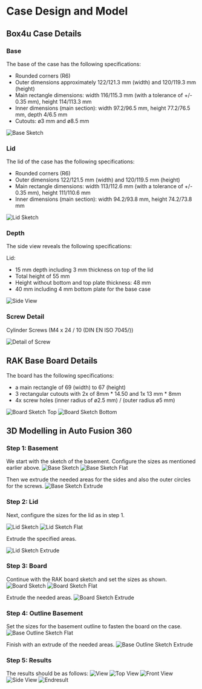 # Case Design and Model

## Box4u Case Details

### Base

The base of the case has the following specifications:
- Rounded corners (R6)
- Outer dimensions approximately 122/121.3 mm (width) and 120/119.3 mm (height)
- Main rectangle dimensions: width 116/115.3 mm (with a tolerance of +/- 0.35 mm), height 114/113.3 mm
- Inner dimensions (main section): width 97.2/96.5 mm, height 77.2/76.5 mm, depth 4/6.5 mm
- Cutouts: ø3 mm and ø8.5 mm

![Base Sketch](./case_box4u/base.png)

### Lid

The lid of the case has the following specifications:
- Rounded corners (R6)
- Outer dimensions 122/121.5 mm (width) and 120/119.5 mm (height)
- Main rectangle dimensions: width 113/112.6 mm (with a tolerance of +/- 0.35 mm), height 111/110.6 mm
- Inner dimensions (main section): width 94.2/93.8 mm, height 74.2/73.8 mm

![Lid Sketch](./case_box4u/lid.png)

### Depth

The side view reveals the following specifications:

Lid:
- 15 mm depth including 3 mm thickness on top of the lid
- Total height of 55 mm
- Height without bottom and top plate thickness: 48 mm
- 40 mm including 4 mm bottom plate for the base case

![Side View](./case_box4u/side.png)

### Screw Detail

Cylinder Screws (M4 x 24 / 10 (DIN EN ISO 7045/))

![Detail of Screw](./case_box4u/screw.png)

## RAK Base Board Details

The board has the following specifications:
- a main rectangle of 69 (width) to 67 (height)
- 3 rectangular cutouts with 2x of 8mm * 14.50 and 1x 13 mm * 8mm
- 4x screw holes (inner radius of ø2.5 mm) / (outer radius ø5 mm)

![Board Sketch Top](./pcb_board/top.png)
![Board Sketch Bottom](./pcb_board/bottom.png)

## 3D Modelling in Auto Fusion 360

### Step 1: Basement

We start with the sketch of the basement.
Configure the sizes as mentioned earlier above.
![Base Sketch](./case/base_sketch.png)
![Base Sketch Flat](./case/base_sketch_flat.png)

Then we extrude the needed areas for the sides and also the outer circles for the screws.
![Base Sketch Extrude](./case/base_sketch_extrude.png)

### Step 2: Lid

Next, configure the sizes for the lid as in step 1.

![Lid Sketch](./case/lid_sketch.png)
![Lid Sketch Flat](./case/lid_sketch_flat.png)

Extrude the specified areas.

![Lid Sketch Extrude](./case/lid_sketch_extrude.png)

### Step 3: Board

Continue with the RAK board sketch and set the sizes as shown.
![Board Sketch](./case/board_sketch.png)
![Board Sketch Flat](./case/board_sketch_flat.png)

Extrude the needed areas.
![Board Sketch Extrude](./case/board_sketch_extrude.png)

### Step 4: Outline Basement

Set the sizes for the basement outline to fasten the board on the case.
![Base Outline Sketch Flat](./case/base_outline_sketch_flat.png)

Finish with an extrude of the needed areas.
![Base Outline Sketch Extrude](./case/base_outline_sketch_extrude.png)

### Step 5: Results

The results should be as follows:
![View](./case/view1.png)
![Top View](./case/view_top.png)
![Front View](./case/view_front.png)
![Side View](./case/view_side.png)
![Endresult](./case/case.png)
